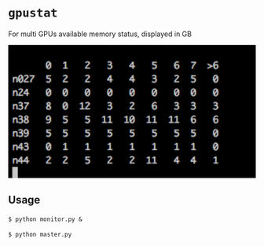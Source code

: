`gpustat`
=========
For multi GPUs available memory status, displayed in GB

<div align="center">
  <img src="屏幕快照 2017-01-11 上午10.56.46.png" width="700px" />
</div>

Usage
-----

`$ python monitor.py &`

`$ python master.py`
